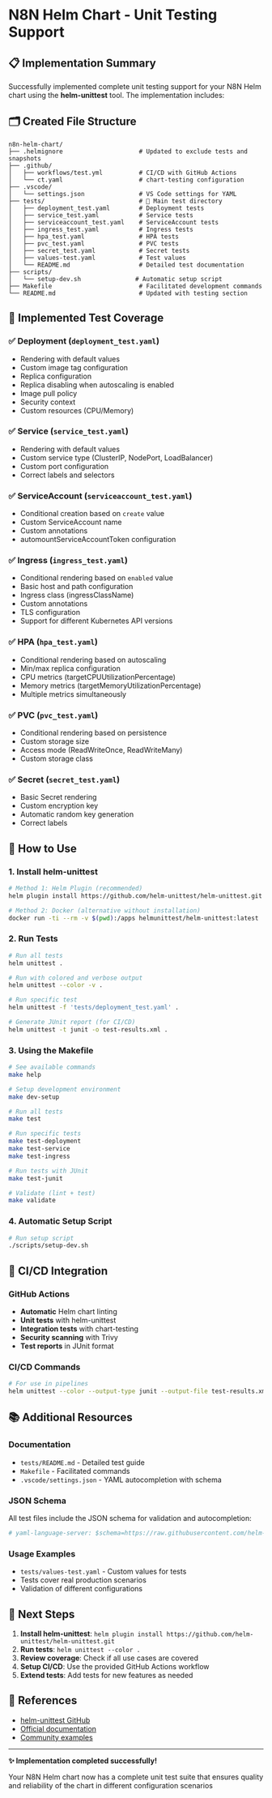 # N8N Helm Chart - Unit Testing Support

## 📋 Implementation Summary

Successfully implemented complete unit testing support for your N8N Helm chart using the **helm-unittest** tool. The implementation includes:

## 🗂️ Created File Structure

```
n8n-helm-chart/
├── .helmignore                     # Updated to exclude tests and snapshots
├── .github/
│   ├── workflows/test.yml          # CI/CD with GitHub Actions
│   └── ct.yaml                     # chart-testing configuration
├── .vscode/
│   └── settings.json               # VS Code settings for YAML
├── tests/                          # 📂 Main test directory
│   ├── deployment_test.yaml        # Deployment tests
│   ├── service_test.yaml           # Service tests
│   ├── serviceaccount_test.yaml    # ServiceAccount tests
│   ├── ingress_test.yaml           # Ingress tests
│   ├── hpa_test.yaml               # HPA tests
│   ├── pvc_test.yaml               # PVC tests
│   ├── secret_test.yaml            # Secret tests
│   ├── values-test.yaml            # Test values
│   └── README.md                   # Detailed test documentation
├── scripts/
│   └── setup-dev.sh               # Automatic setup script
├── Makefile                        # Facilitated development commands
└── README.md                       # Updated with testing section
```

## 🧪 Implemented Test Coverage

### ✅ Deployment (`deployment_test.yaml`)

- Rendering with default values
- Custom image tag configuration
- Replica configuration
- Replica disabling when autoscaling is enabled
- Image pull policy
- Security context
- Custom resources (CPU/Memory)

### ✅ Service (`service_test.yaml`)

- Rendering with default values
- Custom service type (ClusterIP, NodePort, LoadBalancer)
- Custom port configuration
- Correct labels and selectors

### ✅ ServiceAccount (`serviceaccount_test.yaml`)

- Conditional creation based on `create` value
- Custom ServiceAccount name
- Custom annotations
- automountServiceAccountToken configuration

### ✅ Ingress (`ingress_test.yaml`)

- Conditional rendering based on `enabled` value
- Basic host and path configuration
- Ingress class (ingressClassName)
- Custom annotations
- TLS configuration
- Support for different Kubernetes API versions

### ✅ HPA (`hpa_test.yaml`)

- Conditional rendering based on autoscaling
- Min/max replica configuration
- CPU metrics (targetCPUUtilizationPercentage)
- Memory metrics (targetMemoryUtilizationPercentage)
- Multiple metrics simultaneously

### ✅ PVC (`pvc_test.yaml`)

- Conditional rendering based on persistence
- Custom storage size
- Access mode (ReadWriteOnce, ReadWriteMany)
- Custom storage class

### ✅ Secret (`secret_test.yaml`)

- Basic Secret rendering
- Custom encryption key
- Automatic random key generation
- Correct labels

## 🚀 How to Use

### 1. Install helm-unittest

```bash
# Method 1: Helm Plugin (recommended)
helm plugin install https://github.com/helm-unittest/helm-unittest.git

# Method 2: Docker (alternative without installation)
docker run -ti --rm -v $(pwd):/apps helmunittest/helm-unittest:latest .
```

### 2. Run Tests

```bash
# Run all tests
helm unittest .

# Run with colored and verbose output
helm unittest --color -v .

# Run specific test
helm unittest -f 'tests/deployment_test.yaml' .

# Generate JUnit report (for CI/CD)
helm unittest -t junit -o test-results.xml .
```

### 3. Using the Makefile

```bash
# See available commands
make help

# Setup development environment
make dev-setup

# Run all tests
make test

# Run specific tests
make test-deployment
make test-service
make test-ingress

# Run tests with JUnit
make test-junit

# Validate (lint + test)
make validate
```

### 4. Automatic Setup Script

```bash
# Run setup script
./scripts/setup-dev.sh
```

## 🔧 CI/CD Integration

### GitHub Actions

- **Automatic** Helm chart linting
- **Unit tests** with helm-unittest
- **Integration tests** with chart-testing
- **Security scanning** with Trivy
- **Test reports** in JUnit format

### CI/CD Commands

```bash
# For use in pipelines
helm unittest --color --output-type junit --output-file test-results.xml .
```

## 📚 Additional Resources

### Documentation

- `tests/README.md` - Detailed test guide
- `Makefile` - Facilitated commands
- `.vscode/settings.json` - YAML autocompletion with schema

### JSON Schema

All test files include the JSON schema for validation and autocompletion:

```yaml
# yaml-language-server: $schema=https://raw.githubusercontent.com/helm-unittest/helm-unittest/main/schema/helm-testsuite.json
```

### Usage Examples

- `tests/values-test.yaml` - Custom values for tests
- Tests cover real production scenarios
- Validation of different configurations

## 🎯 Next Steps

1. **Install helm-unittest**: `helm plugin install https://github.com/helm-unittest/helm-unittest.git`
2. **Run tests**: `helm unittest --color .`
3. **Review coverage**: Check if all use cases are covered
4. **Setup CI/CD**: Use the provided GitHub Actions workflow
5. **Extend tests**: Add tests for new features as needed

## 📖 References

- [helm-unittest GitHub](https://github.com/helm-unittest/helm-unittest)
- [Official documentation](https://github.com/helm-unittest/helm-unittest/blob/main/DOCUMENT.md)
- [Community examples](https://github.com/helm-unittest/helm-unittest#open-source-community-examples)

---

**✨ Implementation completed successfully!**

Your N8N Helm chart now has a complete unit test suite that ensures quality and reliability of the chart in different configuration scenarios

